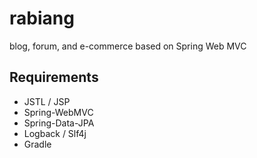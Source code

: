 # rabiang

blog, forum, and e-commerce based on Spring Web MVC

## Requirements

* JSTL / JSP
* Spring-WebMVC
* Spring-Data-JPA
* Logback / Slf4j
* Gradle
